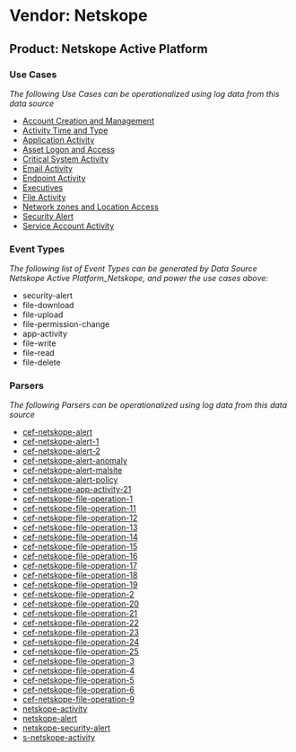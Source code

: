 Vendor: Netskope
================
Product: Netskope Active Platform
---------------------------------

### Use Cases

_The following Use Cases can be operationalized using log data from this data source_

* [Account Creation and Management](../UseCases/usecase_account_creation_and_management.md)
* [Activity Time  and Type](../UseCases/usecase_activity_time__and_type.md)
* [Application Activity](../UseCases/usecase_application_activity.md)
* [Asset Logon and Access](../UseCases/usecase_asset_logon_and_access.md)
* [Critical System Activity](../UseCases/usecase_critical_system_activity.md)
* [Email Activity](../UseCases/usecase_email_activity.md)
* [Endpoint Activity](../UseCases/usecase_endpoint_activity.md)
* [Executives](../UseCases/usecase_executives.md)
* [File Activity](../UseCases/usecase_file_activity.md)
* [Network zones and Location Access](../UseCases/usecase_network_zones_and_location_access.md)
* [Security Alert](../UseCases/usecase_security_alert.md)
* [Service Account Activity](../UseCases/usecase_service_account_activity.md)


### Event Types

_The following list of Event Types can be generated by Data Source Netskope Active Platform_Netskope, and power the use cases above:_

- security-alert
- file-download
- file-upload
- file-permission-change
- app-activity
- file-write
- file-read
- file-delete


### Parsers

_The following Parsers can be operationalized using log data from this data source_

* [cef-netskope-alert](../Parsers/parserContent_cef-netskope-alert.md)
* [cef-netskope-alert-1](../Parsers/parserContent_cef-netskope-alert-1.md)
* [cef-netskope-alert-2](../Parsers/parserContent_cef-netskope-alert-2.md)
* [cef-netskope-alert-anomaly](../Parsers/parserContent_cef-netskope-alert-anomaly.md)
* [cef-netskope-alert-malsite](../Parsers/parserContent_cef-netskope-alert-malsite.md)
* [cef-netskope-alert-policy](../Parsers/parserContent_cef-netskope-alert-policy.md)
* [cef-netskope-app-activity-21](../Parsers/parserContent_cef-netskope-app-activity-21.md)
* [cef-netskope-file-operation-1](../Parsers/parserContent_cef-netskope-file-operation-1.md)
* [cef-netskope-file-operation-11](../Parsers/parserContent_cef-netskope-file-operation-11.md)
* [cef-netskope-file-operation-12](../Parsers/parserContent_cef-netskope-file-operation-12.md)
* [cef-netskope-file-operation-13](../Parsers/parserContent_cef-netskope-file-operation-13.md)
* [cef-netskope-file-operation-14](../Parsers/parserContent_cef-netskope-file-operation-14.md)
* [cef-netskope-file-operation-15](../Parsers/parserContent_cef-netskope-file-operation-15.md)
* [cef-netskope-file-operation-16](../Parsers/parserContent_cef-netskope-file-operation-16.md)
* [cef-netskope-file-operation-17](../Parsers/parserContent_cef-netskope-file-operation-17.md)
* [cef-netskope-file-operation-18](../Parsers/parserContent_cef-netskope-file-operation-18.md)
* [cef-netskope-file-operation-19](../Parsers/parserContent_cef-netskope-file-operation-19.md)
* [cef-netskope-file-operation-2](../Parsers/parserContent_cef-netskope-file-operation-2.md)
* [cef-netskope-file-operation-20](../Parsers/parserContent_cef-netskope-file-operation-20.md)
* [cef-netskope-file-operation-21](../Parsers/parserContent_cef-netskope-file-operation-21.md)
* [cef-netskope-file-operation-22](../Parsers/parserContent_cef-netskope-file-operation-22.md)
* [cef-netskope-file-operation-23](../Parsers/parserContent_cef-netskope-file-operation-23.md)
* [cef-netskope-file-operation-24](../Parsers/parserContent_cef-netskope-file-operation-24.md)
* [cef-netskope-file-operation-25](../Parsers/parserContent_cef-netskope-file-operation-25.md)
* [cef-netskope-file-operation-3](../Parsers/parserContent_cef-netskope-file-operation-3.md)
* [cef-netskope-file-operation-4](../Parsers/parserContent_cef-netskope-file-operation-4.md)
* [cef-netskope-file-operation-5](../Parsers/parserContent_cef-netskope-file-operation-5.md)
* [cef-netskope-file-operation-6](../Parsers/parserContent_cef-netskope-file-operation-6.md)
* [cef-netskope-file-operation-9](../Parsers/parserContent_cef-netskope-file-operation-9.md)
* [netskope-activity](../Parsers/parserContent_netskope-activity.md)
* [netskope-alert](../Parsers/parserContent_netskope-alert.md)
* [netskope-security-alert](../Parsers/parserContent_netskope-security-alert.md)
* [s-netskope-activity](../Parsers/parserContent_s-netskope-activity.md)
